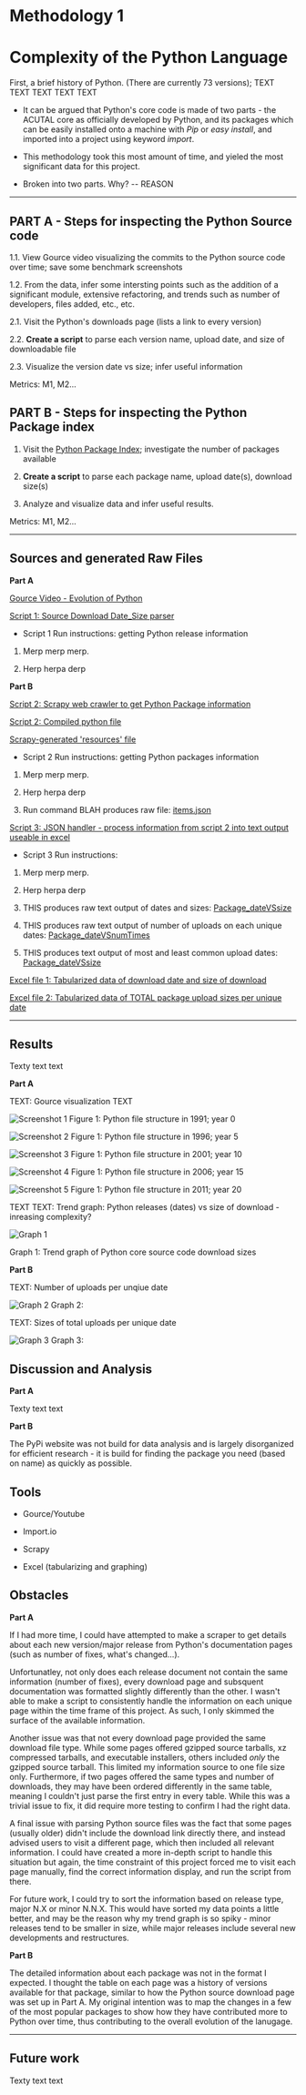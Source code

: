 # Methodology 1
# Complexity of the Python Language

First, a brief history of Python. (There are currently 73 versions); TEXT TEXT TEXT TEXT TEXT

* It can be argued that Python's core code is made of two parts - the ACUTAL core as officially developed by Python, and its packages which can be easily installed onto a machine with <i>Pip</i> or <i>easy install</i>, and imported into a project using keyword <i>import</i>.

* This methodology took this most amount of time, and yieled the most significant data for this project.

* Broken into two parts. Why? -- REASON

----------------------

PART A - Steps for inspecting the Python Source code
----------------------

1.1. View Gource video visualizing the commits to the Python source code over time; save some benchmark screenshots
    
1.2. From the data, infer some intersting points such as the addition of a significant module, extensive refactoring, and trends such as number of developers, files added, etc., etc.
  


2.1. Visit the Python's downloads page (lists a link to every version)
    
2.2. <b>Create a script</b> to parse each version name, upload date, and size of downloadable file

2.3. Visualize the version date vs size; infer useful information
  
Metrics: M1, M2...
  

PART B - Steps for inspecting the Python Package index
----------------------

1. Visit the [Python Package Index](https://pypi.python.org/pypi); investigate the number of packages available

2. <b>Create a script</b> to parse each package name, upload date(s), download size(s)
  
3. Analyze and visualize data and infer useful results.  


Metrics: M1, M2...

----------------------

Sources and generated Raw Files
----------------------

<b>Part A</b>

[Gource Video - Evolution of Python](https://www.youtube.com/watch?v=cNBtDstOTmA)

[Script 1: Source Download Date_Size parser](./1_ActualSource/downloadSizeParser.py)

* Script 1 Run instructions: getting Python release information

1) Merp merp merp.

2) Herp herpa derp



<b>Part B</b>

[Script 2: Scrapy web crawler to get Python Package information](./2_PythonPackages/dmoz_spider.py)

[Script 2: Compiled python file](./2_PythonPackages/dmoz_spider.pyc)

[Scrapy-generated 'resources' file](./2_PythonPackages/Resources)

* Script 2 Run instructions: getting Python packages information

1) Merp merp merp.

2) Herp herpa derp

3) Run command BLAH produces raw file: [items.json](./2_PythonPackages/Raw/items.json)

[Script 3: JSON handler - process information from script 2 into text output useable in excel](./2_PythonPackages/jsonHandler.py)

* Script 3 Run instructions:

1) Merp merp merp.

2) Herp herpa derp

3) THIS produces raw text output of dates and sizes: 
[Package_dateVSsize](./2_PythonPackages/Raw/printOut_dateSizes.txt)

4) THIS produces raw text output of number of uploads on each unique dates: 
[Package_dateVSnumTimes](./2_PythonPackages/Raw/printOut_dateTimes.txt)

5) THIS produces text output of most and least common upload dates: 
[Package_dateVSsize](./2_PythonPackages/Raw/printOut_leastMostCommon.txt)

[Excel file 1: Tabularized data of download date and size of download](./2_PythonPackages/Raw_Processed/dates_downloadSizes.xlsx)

[Excel file 2: Tabularized data of TOTAL package upload sizes per unique date](./2_PythonPackages/Raw_Processed/dates_downloads.xlsx)


----------------------

Results
----------------------

Texty text text

<b>Part A</b>

TEXT: Gource visualization TEXT

![Screenshot 1](./1_ActualSource/Images/GOURCE_hq_python_0yrs.png)
Figure 1: Python file structure in 1991; year 0

![Screenshot 2](./1_ActualSource/Images/GOURCE_hq_python_5yrs.png)
Figure 1: Python file structure in 1996; year 5

![Screenshot 3](./1_ActualSource/Images/GOURCE_hq_python_10yrs.png)
Figure 1: Python file structure in 2001; year 10

![Screenshot 4](./1_ActualSource/Images/GOURCE_hq_python_15yrs.png)
Figure 1: Python file structure in 2006; year 15

![Screenshot 5](./1_ActualSource/Images/GOURCE_hq_python_20yrs.png)
Figure 1: Python file structure in 2011; year 20

TEXT TEXT: Trend graph: Python releases (dates) vs size of download - inreasing complexity?

![Graph 1](./1_ActualSource/Images/TrendGraph_PythonVersionSize.png)

Graph 1: Trend graph of Python core source code download sizes

<b>Part B</b>

TEXT: Number of uploads per unqiue date

![Graph 2](./2_PythonPackages/Images/chart_upDatesvsNumberOf.png)
Graph 2:

TEXT: Sizes of total uploads per unique date

![Graph 3](./2_PythonPackages/Images/chart_uploadSizesVSDate.png)
Graph 3:


Discussion and Analysis
----------------------

<b>Part A</b>

Texty text text

<b>Part B</b>

The PyPi website was not build for data analysis and is largely disorganized for efficient research - it is build for finding the package you need (based on name) as quickly as possible.


Tools
----------------------
  
* Gource/Youtube

* Import.io

* Scrapy

* Excel (tabularizing and graphing)
  

 
Obstacles
----------------------

<b>Part A</b>

If I had more time, I could have attempted to make a scraper to get details about each new version/major release from Python's documentation pages (such as number of fixes, what's changed...). 

Unfortunatley, not only does each release document not contain the same information (number of fixes), every download page and subsquent documentation was formatted slightly differently than the other. I wasn't able to make a script to consistently handle the information on each unique page within the time frame of this project. As such, I only skimmed the surface of the available information.

Another issue was that not every download page provided the same download file type. While some pages offered gzipped source tarballs, xz compressed tarballs, and executable installers, others included <i>only</i> the gzipped source tarball. This limited my information source to one file size only. Furthermore, if two pages offered the same types and number of downloads, they may have been ordered differently in the same table, meaning I couldn't just parse the first entry in every table. While this was a trivial issue to fix, it did require more testing to confirm I had the right data.

A final issue with parsing Python source files was the fact that some pages (usually older) didn't include the download link directly there, and instead advised users to visit a different page, which then included all relevant information. I could have created a more in-depth script to handle this situation but again, the time constraint of this project forced me to visit each page manually, find the correct information display, and run the script from there. 

For future work, I could try to sort the information based on release type, major N.X or minor N.N.X. This would have sorted my data points a little better, and may be the reason why my trend graph is so spiky - minor releases tend to be smaller in size, while major releases include several new developments and restructures.


<b>Part B</b>

The detailed information about each package was not in the format I expected. I thought the table on each page was a history of versions available for that package, similar to how the Python source download page was set up in Part A. My original intention was to map the changes in a few of the most popular packages to show how they have contributed more to Python over time, thus contributing to the overall evolution of the lanugage.


-------------------

Future work
-------------

Texty text text
